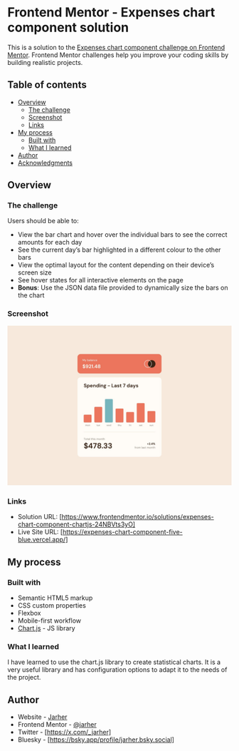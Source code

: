 # Frontend Mentor - Expenses chart component solution

This is a solution to the [Expenses chart component challenge on Frontend Mentor](https://www.frontendmentor.io/challenges/expenses-chart-component-e7yJBUdjwt). Frontend Mentor challenges help you improve your coding skills by building realistic projects. 

## Table of contents

- [Overview](#overview)
  - [The challenge](#the-challenge)
  - [Screenshot](#screenshot)
  - [Links](#links)
- [My process](#my-process)
  - [Built with](#built-with)
  - [What I learned](#what-i-learned)
- [Author](#author)
- [Acknowledgments](#acknowledgments)

## Overview

### The challenge

Users should be able to:

- View the bar chart and hover over the individual bars to see the correct amounts for each day
- See the current day’s bar highlighted in a different colour to the other bars
- View the optimal layout for the content depending on their device’s screen size
- See hover states for all interactive elements on the page
- **Bonus**: Use the JSON data file provided to dynamically size the bars on the chart

### Screenshot

![](./design/desktop-design.jpg)

### Links

- Solution URL: [https://www.frontendmentor.io/solutions/expenses-chart-component-chartjs-24NBVts3yO]
- Live Site URL: [https://expenses-chart-component-five-blue.vercel.app/]

## My process

### Built with

- Semantic HTML5 markup
- CSS custom properties
- Flexbox
- Mobile-first workflow
- [Chart.js](https://www.chartjs.org/docs/latest/) - JS library


### What I learned

I have learned to use the chart.js library to create statistical charts. It is a very useful library and has configuration options to adapt it to the needs of the project.

## Author

- Website - [Jarher](https://github.com/jarher)
- Frontend Mentor - [@jarher](https://www.frontendmentor.io/profile/jarher)
- Twitter - [https://x.com/_jarher]
- Bluesky - [https://bsky.app/profile/jarher.bsky.social]


